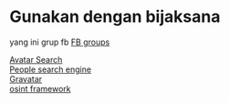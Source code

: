 # Gunakan dengan bijaksana 
yang ini grup fb
<a href="https://facebook.com/groups/563480565639036/">FB groups</a>


<a href="https://avatarapi.com/">Avatar Search</a>
<br />
<a href="https://webmii.com/">People search engine</a>
<br />
<a href="https://gravatar.com/site/check/">Gravatar</a>
<br />
<a href="https://osintframework.com/">osint framework</a>
